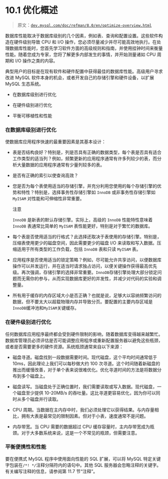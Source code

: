# 10.1 优化概述

> 原文：[`dev.mysql.com/doc/refman/8.0/en/optimize-overview.html`](https://dev.mysql.com/doc/refman/8.0/en/optimize-overview.html)

数据库性能取决于数据库级别的几个因素，例如表、查询和配置设置。这些软件构造在硬件级别导致 CPU 和 I/O 操作，您必须尽量减少并尽可能高效地执行。在处理数据库性能时，您首先学习软件方面的高级规则和指南，并使用挂钟时间来衡量性能。随着您成为专家，您将了解更多内部发生的事情，并开始测量诸如 CPU 周期和 I/O 操作之类的内容。

典型用户的目标是在现有软件和硬件配置中获得最佳的数据库性能。高级用户寻求改进 MySQL 软件本身的机会，或者开发自己的存储引擎和硬件设备，以扩展 MySQL 生态系统。

+   在数据库级别进行优化

+   在硬件级别进行优化

+   平衡可移植性和性能

### 在数据库级别进行优化

使数据库应用程序快速的最重要因素是其基本设计：

+   表是否结构良好？特别是，列是否具有正确的数据类型，每个表是否具有适合工作类型的适当列？例如，频繁更新的应用程序通常有许多列较少的表，而分析大量数据的应用程序通常有少量列较多的表。

+   是否有正确的索引以使查询高效？

+   您是否为每个表使用适当的存储引擎，并充分利用您使用的每个存储引擎的优势和特性？特别是，选择事务性存储引擎如 `InnoDB` 或非事务性存储引擎如 `MyISAM` 对性能和可伸缩性非常重要。

    注意

    `InnoDB` 是新表的默认存储引擎。实际上，高级的 `InnoDB` 性能特性意味着 `InnoDB` 表通常比简单的 `MyISAM` 表性能更好，特别是对于繁忙的数据库。

+   每个表是否使用适当的行格式？此选择还取决于表使用的存储引擎。特别是，压缩表使用更少的磁盘空间，因此需要更少的磁盘 I/O 来读取和写入数据。压缩适用于所有类型的工作负载，包括 `InnoDB` 表和只读 `MyISAM` 表。

+   应用程序是否使用适当的锁定策略？例如，尽可能允许共享访问，以便数据库操作可以并发运行，并在适当时请求独占访问，以便关键操作获得最高优先级。再次强调，存储引擎的选择非常重要。`InnoDB`存储引擎处理大部分锁定问题而无需你的参与，从而实现数据库更好的并发性，并减少对代码的实验和调整量。

+   所有用于缓存的内存区域大小是否正确？也就是说，足够大以容纳频繁访问的数据，但不要太大以超载物理内存并导致分页。要配置的主要内存区域是`InnoDB`缓冲池和`MyISAM`关键缓存。

### 在硬件级别进行优化

任何数据库应用程序最终都会受到硬件限制的影响，随着数据库变得越来越繁忙。数据库管理员必须评估是否可能调整应用程序或重新配置服务器以避免这些瓶颈，或者是否需要更多的硬件资源。系统瓶颈通常来自以下来源：

+   磁盘寻道。磁盘找到一段数据需要时间。现代磁盘，这个平均时间通常低于 10ms，因此理论上我们可以每秒做大约 100 次寻道。这个时间随着新磁盘的推出而缓慢改善，对于单个表来说很难优化。优化寻道时间的方法是将数据分布到多个磁盘上。

+   磁盘读写。当磁盘处于正确位置时，我们需要读取或写入数据。现代磁盘，一个磁盘至少提供 10-20MB/s 的吞吐量。这比寻道更容易优化，因为你可以同时从多个磁盘并行读取。

+   CPU 周期。当数据在主内存中时，我们必须处理它以获得结果。与内存量相比，拥有大表是最常见的限制因素。但对于小表，速度通常不是问题。

+   内存带宽。当 CPU 需要的数据超过 CPU 缓存容量时，主内存带宽成为瓶颈。对于大多数系统来说，这是一个不常见的瓶颈，但需要注意。

### 平衡便携性和性能

要在便携式 MySQL 程序中使用面向性能的 SQL 扩展，可以将 MySQL 特定关键字包装在`/*! */`注释分隔符内的语句中。其他 SQL 服务器会忽略注释的关键字。有关编写注释的信息，请参阅第 11.7 节“注释”。
